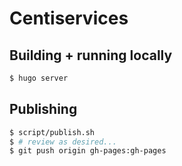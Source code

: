 # Centiservices

## Building + running locally

```bash
$ hugo server
```

## Publishing

```bash
$ script/publish.sh
$ # review as desired...
$ git push origin gh-pages:gh-pages
```
